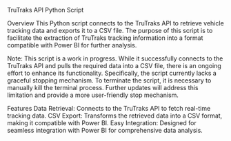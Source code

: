 TruTraks API Python Script

Overview
This Python script connects to the TruTraks API to retrieve vehicle tracking data and exports it to a CSV file. The purpose of this script is to facilitate the extraction of TruTraks tracking information into a format compatible with Power BI for further analysis.

Note: This script is a work in progress. While it successfully connects to the TruTraks API and pulls the required data into a CSV file, there is an ongoing effort to enhance its functionality. Specifically, the script currently lacks a graceful stopping mechanism. To terminate the script, it is necessary to manually kill the terminal process. Further updates will address this limitation and provide a more user-friendly stop mechanism.

Features
Data Retrieval: Connects to the TruTraks API to fetch real-time tracking data.
CSV Export: Transforms the retrieved data into a CSV format, making it compatible with Power BI.
Easy Integration: Designed for seamless integration with Power BI for comprehensive data analysis.
